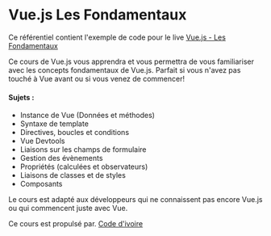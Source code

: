 # Vue.js Les Fondamentaux

Ce référentiel contient l'exemple de code pour le live [Vue.js - Les Fondamentaux](https://www.youtube.com/watch?v=0IUe62Aeb-k)

Ce cours de Vue.js vous apprendra et vous permettra de vous familiariser avec les concepts fondamentaux de Vue.js. Parfait si vous n'avez pas touché à Vue avant ou si vous venez de commencer!

#### Sujets :

- Instance de Vue (Données et méthodes)
- Syntaxe de template
- Directives, boucles et conditions
- Vue Devtools
- Liaisons sur les champs de formulaire
- Gestion des évènements
- Propriétés (calculées et observateurs)
- Liaisons de classes et de styles
- Composants

Le cours est adapté aux développeurs qui ne connaissent pas encore Vue.js ou qui commencent juste avec Vue.

Ce cours est propulsé par. [Code d'ivoire](http://slack.codedivoire.com/)
